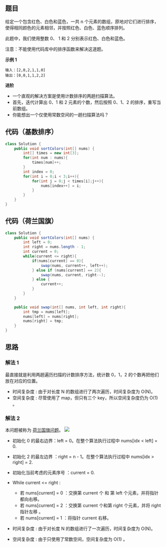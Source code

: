 ## 题目
给定一个包含红色、白色和蓝色，一共 n 个元素的数组，原地对它们进行排序，使得相同颜色的元素相邻，并按照红色、白色、蓝色顺序排列。

此题中，我们使用整数 0、 1 和 2 分别表示红色、白色和蓝色。

注意：不能使用代码库中的排序函数来解决这道题。

**示例 1**
```
输入：[2,0,2,1,1,0]
输出：[0,0,1,1,2,2]
```
**进阶**
* 一个直观的解决方案是使用计数排序的两趟扫描算法。
* 首先，迭代计算出 0、1 和 2 元素的个数，然后按照 0、1、2 的排序，重写当前数组。
* 你能想出一个仅使用常数空间的一趟扫描算法吗？

## 代码（基数排序）
```JAVA
class Solution {
    public void sortColors(int[] nums) {
        int[] times = new int[3];
        for(int num : nums){
            times[num]++;
        }
        int index = 0;
        for(int i = 0;i < 3;i++){
            for(int j = 0;j < times[i];j++){
                nums[index++] = i;
            }
        }
    }
}
```

## 代码（荷兰国旗）
```JAVA
class Solution {
    public void sortColors(int[] nums) {
        int left = 0;
        int right = nums.length - 1;
        int current = 0;
        while(current <= right){
            if(nums[current] == 0){
                swap(nums, current++, left++);
            } else if (nums[current] == 2){
                swap(nums, current, right--);
            } else {
                current++;
            }
        }
    }

    public void swap(int[] nums, int left, int right){
        int tmp = nums[left];
        nums[left] = nums[right];
        nums[right] = tmp;
    }
}
```
## 思路

### 解法 1
最直接就是利用两趟遍历扫描的计数排序方法，统计数 0，1，2 的个数再把他们放在对应的位置。

* 时间复杂度 : 由于对长度 N 的数组进行了两次遍历，时间复杂度为 O(N)。
* 空间复杂度 : 尽管使用了 map，但只有三个 key，所以空间复杂度仍为 O(1) 。

### 解法 2
本问题被称为 [荷兰国旗问题](https://en.wikipedia.org/wiki/Dutch_national_flag_problem)。
![](static/75.png)
* 初始化 0 的最右边界：left = 0。在整个算法执行过程中 nums[idx < left] = 0.
* 初始化 2 的最左边界 ：right = n - 1。在整个算法执行过程中 nums[idx > right] = 2.
* 初始化当前考虑的元素序号 ：current = 0.
* While current <= right :
    * 若 nums[current] = 0 ：交换第 current 个 和 第 left 个元素，并将指针都向右移。
    * 若 nums[current] = 2 ：交换第 current 个和第 right 个元素，并将 right 指针左移 。
    * 若 nums[current] = 1 ：将指针 current 右移。

* 时间复杂度 : 由于对长度 N 的数组进行了一次遍历，时间复杂度为 O(N)。
* 空间复杂度 : 由于只使用了常数空间，空间复杂度为 O(1) 。